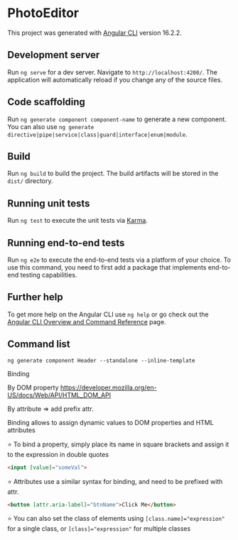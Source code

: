 # PhotoEditor

This project was generated with [Angular CLI](https://github.com/angular/angular-cli) version 16.2.2.

## Development server

Run `ng serve` for a dev server. Navigate to `http://localhost:4200/`. The application will automatically reload if you change any of the source files.

## Code scaffolding

Run `ng generate component component-name` to generate a new component. You can also use `ng generate directive|pipe|service|class|guard|interface|enum|module`.

## Build

Run `ng build` to build the project. The build artifacts will be stored in the `dist/` directory.

## Running unit tests

Run `ng test` to execute the unit tests via [Karma](https://karma-runner.github.io).

## Running end-to-end tests

Run `ng e2e` to execute the end-to-end tests via a platform of your choice. To use this command, you need to first add a package that implements end-to-end testing capabilities.

## Further help

To get more help on the Angular CLI use `ng help` or go check out the [Angular CLI Overview and Command Reference](https://angular.io/cli) page.

## Command list
```shell
ng generate component Header --standalone --inline-template

```
Binding

By DOM property
<https://developer.mozilla.org/en-US/docs/Web/API/HTML_DOM_API>

By attribute => add prefix attr.

 Binding allows to assign dynamic values to DOM properties and HTML attributes

⭐ To bind a property, simply place its name in square brackets and assign it to the expression in double quotes

```HTML
<input [value]="someVal">
```
⭐ Attributes use a similar syntax for binding, and need to be prefixed with attr.

```HTML
<button [attr.aria-label]="btnName">Click Me</button>
```
⭐ You can also set the class of elements using `[class.name]="expression"` for a single class, or `[class]="expression"` for multiple classes
